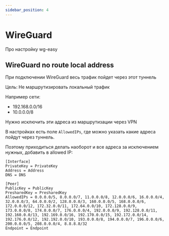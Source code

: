 ```yaml
---
sidebar_position: 4
---
```


# WireGuard

Про настройку wg-easy

## WireGuard no route local address

При подключении WireGuard весь трафик пойдет через этот туннель

Цель: Не маршрутизировать локальный трафик

Например сети:

- 192.168.0.0/16
- 10.0.0.0/8

Нужно исключить эти адреса из маршрутизации через VPN

В настройках есть поле ``AllowedIPs``, где можно указать какие адреса пойдут через туннель.

Поэтому приходиться делать наоборот и все адреса за исключением нужных, добавить в allowed IP:

```
[Interface]
PrivateKey = PrivateKey
Address = Address
DNS = DNS

[Peer]
PublicKey = PublicKey
PresharedKey = PresharedKey
AllowedIPs = 0.0.0.0/5, 8.0.0.0/7, 11.0.0.0/8, 12.0.0.0/6, 16.0.0.0/4, 32.0.0.0/3, 64.0.0.0/2, 128.0.0.0/3, 160.0.0.0/5, 168.0.0.0/6, 172.0.0.0/12, 172.32.0.0/11, 172.64.0.0/10, 172.128.0.0/9, 173.0.0.0/8, 174.0.0.0/7, 176.0.0.0/4, 192.0.0.0/9, 192.128.0.0/11, 192.160.0.0/13, 192.169.0.0/16, 192.170.0.0/15, 192.172.0.0/14, 192.176.0.0/12, 192.192.0.0/10, 193.0.0.0/8, 194.0.0.0/7, 196.0.0.0/6, 200.0.0.0/5, 208.0.0.0/4, 8.8.8.8/32
Endpoint = Endpoint
```
